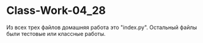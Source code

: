 # Class-Work-04_28
Из всех трех файлов домашняя работа это "index.py".
Остальный файлы были тестовые или классные работы.
